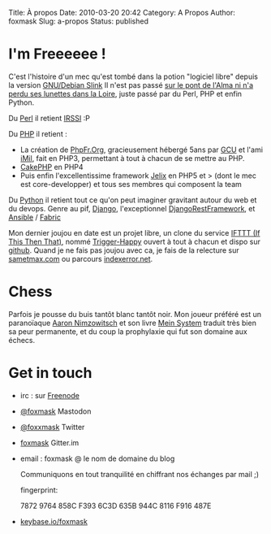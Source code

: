 Title: À propos
Date: 2010-03-20 20:42
Category: A Propos
Author: foxmask
Slug: a-propos
Status: published

# I'm Freeeeee !

C'est l'histoire d'un mec qu'est tombé dans la potion "logiciel libre" depuis la version [GNU/Debian Slink](https://wiki.debian.org/DebianSlink)
Il n'est pas passé [sur le pont de l'Alma ni n'a perdu ses lunettes dans la Loire](https://www.paroles.net/coluche/paroles-c-est-l-histoire-d-un-mec), juste passé par du Perl, PHP et enfin Python.

Du [Perl](http://www.perl.org/) il retient [IRSSI](http://irssi.org/) :P  

Du [PHP](http://php.net/) il retient :

* La création de [PhpFr.Org](http://phpfr.org), gracieusement hébergé 5ans par [GCU](http://gcu.info) et l'ami [iMil](https://imil.net/), fait en PHP3, permettant à tout à chacun de se mettre au PHP.
* [CakePHP](http://cakephp.org/) en PHP4
* Puis enfin l'excellentissime framework [Jelix](http://jelix.org/) en PHP5 et > (dont le mec est core-developper) et tous ses membres qui composent la team  

Du [Python](https://www.python.org/) il retient tout ce qu'on peut imaginer gravitant autour du web et du devops. Genre au pif, [Django](https://www.djangoproject.com/), l'exceptionnel [DjangoRestFramework](http://www.django-rest-framework.org/), et [Ansible](http://ansible.com) / [Fabric](http://www.fabfile.org/)

Mon dernier joujou en date est un projet libre, un clone du service [IFTTT (If This Then That)](https://ifttt.com), nommé [Trigger-Happy](https://trigger-happy.eu) ouvert à tout à chacun et dispo sur [github](https://github.com/foxmask/django-th). Quand je ne fais pas joujou avec ca, je fais de la relecture sur [sametmax.com](http://sametmax.com) ou parcours [indexerror.net](http://indexerror.net).

# Chess

Parfois je pousse du buis tantôt blanc tantôt noir. Mon joueur préféré est un paranoïaque [Aaron Nimzowitsch](https://en.wikipedia.org/wiki/Aron_Nimzowitsch) et son livre [Mein System](https://en.wikipedia.org/wiki/My_System) traduit très bien sa peur permanente, et du coup la prophylaxie qui fut son domaine aux échecs.

# Get in touch


* irc : sur [Freenode](irc://irc.freenode.net/sametmax)
* [@foxmask](https://mamot.fr/@foxmask) Mastodon
* [@foxxmask](https://twitter.com/foxxmask) Twitter
* [foxmask](https://gitter.im/foxmask/django-th) Gitter.im

* email : foxmask @ le nom de domaine du blog

    Communiquons en tout tranquilité en chiffrant nos échanges par mail ;)

    fingerprint:

    7872 9764 858C F393 6C3D  635B 944C 8116 F916 487E


* [keybase.io/foxmask](https://keybase.io/foxmask)
